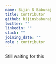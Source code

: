 ```yaml
---
name: Bijin S Baburaj
title: Contributor
github: bijinsbaburaj
twitter: ""
linkedin: ""
slack: ""
joining_date: ""
role : contributor
---
```


Still waiting for this
